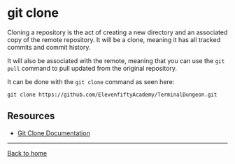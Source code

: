# git clone

Cloning a repository is the act of creating a new directory and an associated copy of the remote repository. It will be a clone, meaning it has all tracked commits and commit history.

It will also be associated with the remote, meaning that you can use the `git pull` command to pull updated from the original repository.

It can be done with the `git clone` command as seen here:

```
git clone https://github.com/ElevenfiftyAcademy/TerminalDungeon.git

```
## Resources

- [Git Clone Documentation](https://git-scm.com/docs/git-clone)

---

[Back to home](../README.md)